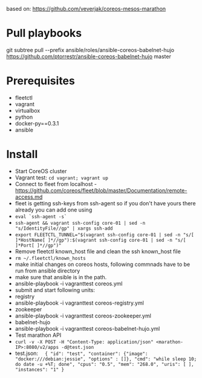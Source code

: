 based on: https://github.com/veverjak/coreos-mesos-marathon

# Pull playbooks
git subtree pull --prefix ansible/roles/ansible-coreos-babelnet-hujo https://github.com/ptorrestr/ansible-coreos-babelnet-hujo master

# Prerequisites

- fleetctl
- vagrant
- virtualbox
- python
 - docker-py==0.3.1
 - ansible

# Install

 - Start CoreOS cluster
  - Vagrant test: ``cd vagrant; vagrant up``
 - Connect to fleet from localhost - https://github.com/coreos/fleet/blob/master/Documentation/remote-access.md
  - fleet is getting ssh-keys from ssh-agent so if you don't have yours there already you can add one using
  - ``eval `ssh-agent -s` ``
  - ``ssh-agent && vagrant ssh-config core-01 | sed -n "s/IdentityFile//gp" | xargs ssh-add``
  - ``export FLEETCTL_TUNNEL="$(vagrant ssh-config core-01 | sed -n "s/[ ]*HostName[ ]*//gp"):$(vagrant ssh-config core-01 | sed -n "s/[ ]*Port[ ]*//gp")"``
 - Remove fleetctl known\_host file and clean the ssh known\_host file
  - ``rm ~/.fleetctl/known_hosts`` 
 - make initial changes on coreos hosts, following commnads have to be run from ansible directory
  - make sure that ansible is in the path.
  - ansible-playbook -i vagranttest coreos.yml
 - submit and start following units:
  - registry
   - ansible-playbook -i vagranttest coreos-registry.yml
  - zookeeper
   - ansible-playbook -i vagranttest coreos-zookeeper.yml
  - babelnet-hujo
   - ansible-playbook -i vagranttest coreos-babelnet-hujo.yml
 - Test marathon API
  - ``curl -v -X POST -H "Content-Type: application/json" <marathon-IP>:8080/v2/apps -d@test.json``
  - test.json:
``	{
	"id": "test",
	"container": {"image": "docker:///debian:jessie", "options" : []},
	"cmd": "while sleep 10; do date -u +%T; done",
	"cpus": "0.5",
	"mem": "268.0",
		"uris": [ ],
		"instances": "1"
	}``



